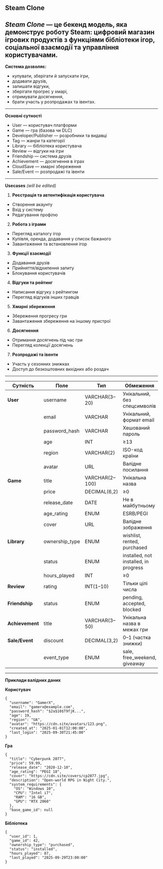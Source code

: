 ## **Steam Clone**

## **_Steam Clone_** — це бекенд модель, яка демонструє роботу Steam: цифровий магазин ігрових продуктів з функціями бібліотеки ігор, соціальної взаємодії та управління користувачами.

**Система дозволяє:**

- купувати, зберігати й запускати ігри,
- додавати друзів,
- залишати відгуки,
- зберігати прогрес у хмарі,
- отримувати досягнення,
- брати участь у розпродажах та івентах.

---

**Основні сутності**

- User — користувач платформи
- Game — гра (базова чи DLC)
- Developer/Publisher — розробники та видавці
- Tag — жанри та категорії
- Library — бібліотека користувача
- Review — відгуки на ігри
- Friendship — система друзів
- Achievement — досягнення в іграх
- CloudSave — хмарні збереження
- Sale/Event — розпродажі та івенти

---

**Usecases** _(will be edited)_

1. **Реєстрація та автентифікація користувача**

- Створення акаунту
- Вхід у систему
- Редагування профілю

2. **Робота з іграми**

- Перегляд каталогу ігор
- Купівля, оренда, додавання у список бажаного
- Завантаження та встановлення ігор

3. **Функції взаємодії**

- Додавання друзів
- Прийняття/відхилення запиту
- Блокування користувачів

4. **Відгуки та рейтинг**

- Написання відгуку з рейтингом
- Перегляд відгуків інших гравців

5. **Хмарні збереження**

- Збереження прогресу гри
- Завантаження збереження на іншому пристрої

6. **Досягнення**

- Отримання досягнень під час гри
- Перегляд колекції досягнень

7. **Розпродажі та івенти**

- Участь у сезонних знижках
- Доступ до безкоштовних вихідних або роздач

---

| Сутність        | Поле           | Тип            | Обмеження                             | Приклад                       |
| --------------- | -------------- | -------------- | ------------------------------------- | ----------------------------- |
| **User**        | username       | VARCHAR(3–20)  | Унікальний, без спецсимволів          | `Gamer123`                    |
|                 | email          | VARCHAR        | Унікальний, формат email              | `user@mail.com`               |
|                 | password_hash  | VARCHAR        | Хешований пароль                      | `$2a$10$...`                  |
|                 | age            | INT            | ≥13                                   | `21`                          |
|                 | region         | VARCHAR(2)     | ISO-код країни                        | `UA`                          |
|                 | avatar         | URL            | Валідне посилання                     | `https://cdn.site/avatar.png` |
| **Game**        | title          | VARCHAR(2–100) | Унікальна назва                       | `Half-Life 2`                 |
|                 | price          | DECIMAL(6,2)   | ≥0                                    | `29.99`                       |
|                 | release_date   | DATE           | Не в майбутньому                      | `2004-11-16`                  |
|                 | age_rating     | ENUM           | ESRB/PEGI                             | `PEGI 18`                     |
|                 | cover          | URL            | Валідне зображення                    | `https://cdn.site/cover.jpg`  |
| **Library**     | ownership_type | ENUM           | wishlist, rented, purchased           | `purchased`                   |
|                 | status         | ENUM           | installed, not installed, in progress | `installed`                   |
|                 | hours_played   | INT            | ≥0                                    | `125`                         |
| **Review**      | rating         | INT(1–10)      | Тільки цілі числа                     | `9`                           |
| **Friendship**  | status         | ENUM           | pending, accepted, blocked            | `accepted`                    |
| **Achievement** | title          | VARCHAR(3–50)  | Унікальна назва в межах гри           | `First Blood`                 |
| **Sale/Event**  | discount       | DECIMAL(3,2)   | 0–1 (частка знижки)                   | `0.50`                        |
|                 | event_type     | ENUM           | sale, free_weekend, giveaway          | `sale`                        |

---

**Приклади валідних даних**

**Користувач**

```
{
  "username": "GamerX",
  "email": "gamerx@example.com",
  "password_hash": "$2a$10$T9fjK...",
  "age": 19,
  "region": "UA",
  "avatar": "https://cdn.site/avatars/123.png",
  "created_at": "2025-01-01T12:00:00",
  "last_login": "2025-09-30T21:45:00"
}
```

**Гра**

```
{
  "title": "Cyberpunk 2077",
  "price": 59.99,
  "release_date": "2020-12-10",
  "age_rating": "PEGI 18",
  "cover": "https://cdn.site/covers/cp2077.jpg",
  "description": "Open-world RPG in Night City.",
  "system_requirements": {
    "OS": "Windows 10",
    "CPU": "Intel i7",
    "RAM": "16 GB",
    "GPU": "RTX 2060"
  },
  "base_game_id": null
}
```

**Бібліотека**

```
{
  "user_id": 1,
  "game_id": 42,
  "ownership_type": "purchased",
  "status": "installed",
  "hours_played": 87,
  "last_played": "2025-09-29T23:00:00"
}
```
